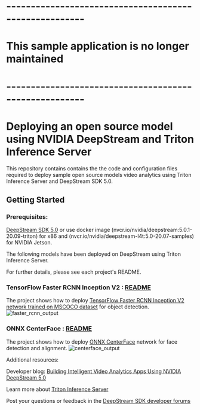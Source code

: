 # ------------------------------------------------------
# This sample application is no longer maintained
# ------------------------------------------------------

# Deploying an open source model using NVIDIA DeepStream and Triton Inference Server

This repository contains contains the the code and configuration files required to deploy sample open source models video analytics using Triton Inference Server and DeepStream SDK 5.0.

## Getting Started ##

### Prerequisites: ###

[DeepStream SDK 5.0](https://developer.nvidia.com/deepstream-sdk) or use docker image  (nvcr.io/nvidia/deepstream:5.0.1-20.09-triton) for x86 and (nvcr.io/nvidia/deepstream-l4t:5.0-20.07-samples) for NVIDIA Jetson.

The following models have been deployed on DeepStream using Triton Inference Server.

For further details, please see each project's README.

### TensorFlow Faster RCNN Inception V2 : [README](faster_rcnn_inception_v2/README.md) ###
  The project shows how to deploy [TensorFlow Faster RCNN Inception V2 network trained on MSCOCO dataset](https://github.com/tensorflow/models/blob/master/research/object_detection/g3doc/tf1_detection_zoo.md) for object detection.
  ![faster_rcnn_output](faster_rcnn_inception_v2/faster_rcnn_output.png)

### ONNX CenterFace : [README](centerface/README.md) ###
  The project shows how to deploy [ONNX CenterFace](https://github.com/Star-Clouds/CenterFace) network for face detection and alignment.
  ![centerface_output](centerface/centerface_output.png)
  
Additional resources:

Developer blog: [Building Intelligent Video Analytics Apps Using NVIDIA DeepStream 5.0](https://developer.nvidia.com/blog/building-iva-apps-using-deepstream-5-0-updated-for-ga/)

Learn more about [Triton Inference Server](https://developer.nvidia.com/nvidia-triton-inference-server)

Post your questions or feedback in the [DeepStream SDK developer forums](https://forums.developer.nvidia.com/c/accelerated-computing/intelligent-video-analytics/deepstream-sdk/15)
